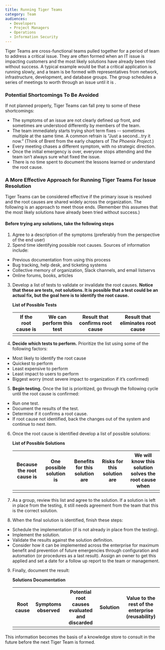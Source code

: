 ```yaml
---
title: Running Tiger Teams
category: Team
audiences:
  - Developers
  - Project Managers
  - Operations
  - Information Security
---
```


Tiger Teams are cross-functional teams pulled together for a period of team to address a critical issue. They are often formed when an IT issue is impacting customers and the most likely solutions have already been tried without success. A typical example would be that a critical application is running slowly, and a team is be formed with representatives from network, infrastructure, development, and database groups.  The group schedules a series of meetings to worth through an issue until it is .

### Potential Shortcomings To Be Avoided ###

If not planned properly, Tiger Teams can fall prey to some of these shortcomings:
* The symptoms of an issue are not clearly defined up front, and sometimes are understood differently by members of the team.
* The team immediately starts trying short term fixes -- sometimes multiple at the same time. A common refrain is “Just a second...try it now.” (Think of Brent from the early chapters of _The Phoenix Project_.)
* Every meeting chases a different symptom, with no strategic direction.
* Once the initial emergency is over, everyone stops attending and the team isn’t always sure what fixed the issue.
* There is no time spent to document the lessons learned or understand the root cause.

### A More Effective Approach for Running Tiger Teams For Issue Resolution ###

Tiger Teams can be considered effective if the primary issue is resolved and the root causes are shared widely across the organization. The following is an approach to meet those ends. (Remember this assumes that the most likely solutions have already been tried without success.)

#### Before trying any solutions, take the following steps ####

1. Agree to a description of the symptoms (preferably from the perspective of the end user)
2. Spend time identifying possible root causes. Sources of information include:
  * Previous documentation from using this process
  * Bug tracking, help desk, and ticketing systems
  * Collective memory of organization, Slack channels, and email listservs
  * Online forums, books, articles
3. Develop a list of tests to validate or invalidate the root causes. **Notice that these are tests, not solutions. It is possible that a test could be an actual fix, but the goal here is to identify the root cause.** 

      **List of Possible Tests**

    | If the root cause is | We can perform this test | Result that confirms root cause | Result that eliminates root cause| 
    | ---- | ----- | ----- | ------|
    | | | | 

4. **Decide which tests to perform.** Prioritize the list using some of the following factors:
  * Most likely to identify the root cause
  * Quickest to perform
  * Least expensive to perform
  * Least impact to users to perform
  * Biggest worry (most severe impact to organization if it’s confirmed)

5. **Begin testing.** Once the list is prioritized, go through the following cycle until the root cause is confirmed:
  * Run one test.
  * Document the results of the test.
  * Determine if it confirms a root cause.
  * If root cause not identified, back the changes out of the system and continue to next item.

6. Once the root cause is identified develop a list of possible solutions:

      **List of Possible Solutions**

    | Because the root cause is | One possible solution is | Benefits for this solution are| Risks for this solution are| We will know this solution solves the root cause when |
    | ---- | ----- | ----- | ------| ---- |
    | | | | |

7. As a group, review this list and agree to the solution. If a solution is left in place from the testing, it still needs agreement from the team that this is the correct solution. 

8. When the final solution is identified, finish these steps:
  * Schedule the implementation (if is not already in place from the testing).
  * Implement the solution.
  * Validate the results against the solution definition.
  * Consider how it can be implemented across the enterprise for maximum benefit and prevention of future emergencies through configuration and automation (or procedures as a last result). Assign an owner to get this applied and set a date for a follow up report to the team or management.

9. Finally, document the result:

    **Solutions Documentation**

    | Root cause | Symptoms observed | Potential root causes evaluated and discarded | Solution | Value to the rest of the enterprise (reusability) |
    | ---- | ----- | ----- | ------| ---- |
    | | | | |


This information becomes the basis of a knowledge store to consult in the future before the next Tiger Team is formed.







